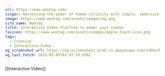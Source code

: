 ```yaml
---
url: https://www.wootag.com/
zinger: Harnessing the power of human curiosity with simple, immersive interactions, directly within any visuals.
image: https://www.wootag.com/assets/images/og.png
site_name: Wootag
title: Interactive Video Platform to power your videos
favicon: https://www.wootag.com/assets/images/apple-touch-icon.png
tags:
  - Creative
  - Interactive-Video
og_screenshot_url: https://og-screenshots-prod.s3.amazonaws.com/1366x768/80/false/8b823376178ec491af93605c44917c66d41590cc5222772ddd9f24476ea9cf6f.jpeg
og_last_fetch: 2025-03-05T03:57:59.836Z
---
```

[[Interactive Video]]
